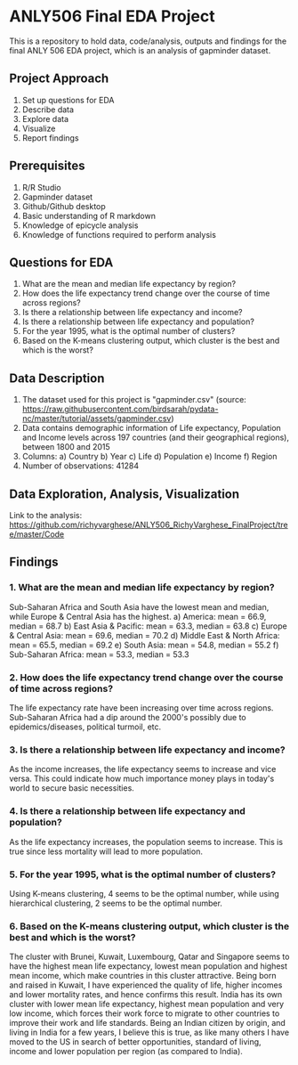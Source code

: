 # ANLY506 Final EDA Project
This is a repository to hold data, code/analysis, outputs and findings for the final ANLY 506 EDA project, which is an analysis of gapminder dataset.

## Project Approach
1. Set up questions for EDA
2. Describe data
3. Explore data
4. Visualize
5. Report findings

## Prerequisites
1. R/R Studio
2. Gapminder dataset
3. Github/Github desktop
4. Basic understanding of R markdown
5. Knowledge of epicycle analysis
6. Knowledge of functions required to perform analysis

## Questions for EDA
1. What are the mean and median life expectancy by region?
2. How does the life expectancy trend change over the course of time across regions?
3. Is there a relationship between life expectancy and income?
4. Is there a relationship between life expectancy and population?
5. For the year 1995, what is the optimal number of clusters?
6. Based on the K-means clustering output, which cluster is the best and which is the worst?

## Data Description
1. The dataset used for this project is "gapminder.csv" (source: https://raw.githubusercontent.com/birdsarah/pydata-nc/master/tutorial/assets/gapminder.csv)
2. Data contains demographic information of Life expectancy, Population and Income levels across 197 countries (and their geographical regions), between 1800 and 2015
3. Columns: 
  a) Country
  b) Year
  c) Life
  d) Population
  e) Income
  f) Region
4. Number of observations: 41284

## Data Exploration, Analysis, Visualization
Link to the analysis: https://github.com/richyvarghese/ANLY506_RichyVarghese_FinalProject/tree/master/Code

## Findings
### 1. What are the mean and median life expectancy by region?
Sub-Saharan Africa and South Asia have the lowest mean and median, while Europe & Central Asia has the highest. 
   a) America: mean = 66.9, median = 68.7
   b) East Asia & Pacific: mean = 63.3, median = 63.8
   c) Europe & Central Asia: mean = 69.6, median = 70.2
   d) Middle East & North Africa: mean = 65.5, median = 69.2
   e) South Asia: mean = 54.8, median = 55.2
   f) Sub-Saharan Africa: mean = 53.3, median = 53.3
   
### 2. How does the life expectancy trend change over the course of time across regions?
The life expectancy rate have been increasing over time across regions. Sub-Saharan Africa had a dip around the 2000's possibly due to epidemics/diseases, political turmoil, etc.

### 3. Is there a relationship between life expectancy and income?
As the income increases, the life expectancy seems to increase and vice versa. This could indicate how much importance money plays in today's world to secure basic necessities.

### 4. Is there a relationship between life expectancy and population?
As the life expectancy increases, the population seems to increase. This is true since less mortality will lead to more population.

### 5. For the year 1995, what is the optimal number of clusters?
Using K-means clustering, 4 seems to be the optimal number, while using hierarchical clustering, 2 seems to be the optimal number.

### 6. Based on the K-means clustering output, which cluster is the best and which is the worst?
The cluster with Brunei, Kuwait, Luxembourg, Qatar and Singapore seems to have the highest mean life expectancy, lowest mean population and highest mean income, which make countries in this cluster attractive. Being born and raised in Kuwait, I have experienced the quality of life, higher incomes and lower mortality rates, and hence confirms this result.
India has its own cluster with lower mean life expectancy, highest mean population and very low income, which forces their work force to migrate to other countries to improve their work and life standards. Being an Indian citizen by origin, and living in India for a few years, I believe this is true, as like many others I have moved to the US in search of better opportunities, standard of living, income and lower population per region (as compared to India). 
